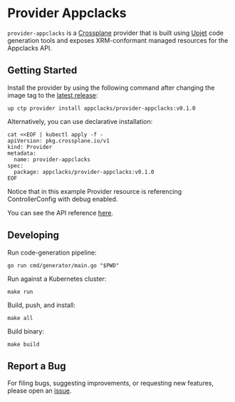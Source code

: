 # Provider Appclacks

`provider-appclacks` is a [Crossplane](https://crossplane.io/) provider that
is built using [Upjet](https://github.com/upbound/upjet) code
generation tools and exposes XRM-conformant managed resources for the
Appclacks API.

## Getting Started

Install the provider by using the following command after changing the image tag
to the [latest release](https://marketplace.upbound.io/providers/appclacks/provider-appclacks):
```
up ctp provider install appclacks/provider-appclacks:v0.1.0
```

Alternatively, you can use declarative installation:
```
cat <<EOF | kubectl apply -f -
apiVersion: pkg.crossplane.io/v1
kind: Provider
metadata:
  name: provider-appclacks
spec:
  package: appclacks/provider-appclacks:v0.1.0
EOF
```

Notice that in this example Provider resource is referencing ControllerConfig with debug enabled.

You can see the API reference [here](https://doc.crds.dev/github.com/appclacks/provider-appclacks).

## Developing

Run code-generation pipeline:
```console
go run cmd/generator/main.go "$PWD"
```

Run against a Kubernetes cluster:

```console
make run
```

Build, push, and install:

```console
make all
```

Build binary:

```console
make build
```

## Report a Bug

For filing bugs, suggesting improvements, or requesting new features, please
open an [issue](https://github.com/appclacks/provider-appclacks/issues).
